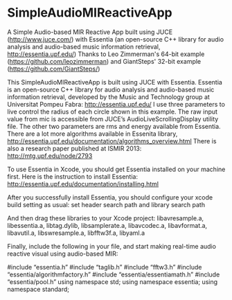 # SimpleAudioMIReactiveApp
A Simple Audio-based MIR Reactive App built using JUCE (http://www.juce.com/) with Essentia (an open-source C++ library for audio analysis and audio-based music information retrieval, http://essentia.upf.edu/) Thanks to Leo Zimmerman's 64-bit example (https://github.com/leozimmerman) and GiantSteps' 32-bit example (https://github.com/GiantSteps/)

This SimpleAudioMIReactiveApp is built using JUCE with Essentia. Essentia is an open-source C++ library for audio analysis and audio-based music information retrieval, developed by the Music and Technology group at Universitat Pompeu Fabra: http://essentia.upf.edu/ I use three parameters to live control the radius of each circle shown in this example. The raw input value from mic is accessible from JUCE’s AudioLiveScrollingDisplay utility file. The other two parameters are rms and energy available from Essentia. There are a lot more algorithms available in Essenita library, http://essentia.upf.edu/documentation/algorithms_overview.html There is also a research paper published at ISMIR 2013: http://mtg.upf.edu/node/2793 

To use Essentia in Xcode, you should get Essentia installed on your machine first. Here is the instruction to install Essentia: http://essentia.upf.edu/documentation/installing.html

After you successfully install Essentia, you should configure your xcode build setting as usual: set header search path and library search path

And then drag these libraries to your Xcode project: libavresample.a, libessentia.a, libtag.dylib, libsamplerate.a, libavcodec.a, libavformat.a, libavutil.a, libswresample.a, libfftw3f.a, libyaml.a

Finally, include the following in your file, and start making real-time audio reactive visual using audio-based MIR:

#include “essentia.h”
#include “taglib.h”
#include “fftw3.h”
#include “essentia/algorithmfactory.h”
#include “essentia/essentiamath.h”
#include “essentia/pool.h”
using namespace std;
using namespace essentia;
using namespace standard;
